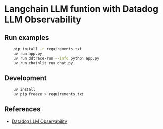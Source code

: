 # Langchain LLM funtion with Datadog LLM Observability

## Run examples

```bash
    pip install -r requirements.txt
    uv run app.py
    uv run ddtrace-run --info python app.py
    uv run chainlit run chat.py
```

## Development

```bash
    uv install
    uv pip freeze > requirements.txt
```


## References

* [Datadog LLM Observability](https://docs.datadoghq.com/llm_observability/)
